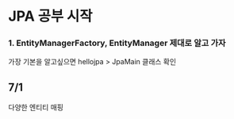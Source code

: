 # JPA 공부 시작

### 1. EntityManagerFactory, EntityManager 제대로 알고 가자

가장 기본을 알고싶으면 hellojpa > JpaMain 클래스 확인

## 7/1
다양한 엔티티 매핑
